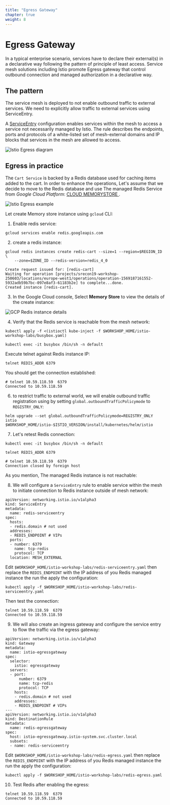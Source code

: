 ```yaml
---
title: "Egress Gateway"
chapter: true
weight: 8
---
```


# Egress Gateway
In a typical enterprise scenario, services have to declare their external(s) in a declarative way following the pattern of principle of least access. Service mesh solutions including Istio promote Egress gateway that control outbound connection and managed authorization in a declarative way.


## The pattern

The service mesh is deployed to not enable outbound traffic to external services. We need to explicitly allow traffic to external services using ServiceEntry.

A [ServiceEntry](https://istio.io/docs/reference/config/networking/v1alpha3/service-entry/) configuration enables services within the mesh to access a service not necessarily managed by Istio. The rule describes the endpoints, ports and protocols of a white-listed set of mesh-external domains and IP blocks that services in the mesh are allowed to access.

![Istio Egress diagram](/images/istio-egress-pattern.png)

## Egress in practice

The `Cart Service` is backed by a Redis database used for caching items added to the cart.
In order to enhance the operations, Let's assume that we decide to move to the Redis database and use The managed Redis Service from _Google Cloud Platform_: [CLOUD MEMORYSTORE
](https://cloud.google.com/memorystore/).

![Istio Egress example](/images/istio-egress-example.png)


Let create Memory store instance using `gcloud` CLI:

1. Enable redis service:

```
gcloud services enable redis.googleapis.com
```

2. create a redis instance:

```
gcloud redis instances create redis-cart --size=1 --region=$REGION_ID \
    --zone=$ZONE_ID --redis-version=redis_4_0
```

```
Create request issued for: [redis-cart]
Waiting for operation [projects/srecon19-workshop-250603/locations/europe-west1/operations/operation-1569187161552-5932adb59b7bc-097e8af3-61183b2e] to complete...done.                                  
Created instance [redis-cart].
```
3. In the Google Cloud console, Select **Memory Store** to view the details of the create instance:


![GCP Redis instance details](/images/gcp-redis-instance-details.png)




4. Verify that the Redis service is reachable from the mesh network:

```
kubectl apply -f <(istioctl kube-inject -f $WORKSHOP_HOME/istio-workshop-labs/busybox.yaml)
```


```
kubectl exec -it busybox /bin/sh -n default
```

Execute telnet against Redis instance IP:

```
telnet REDIS_ADDR 6379
```
You should get the connection established:
```
# telnet 10.59.118.59  6379
Connected to 10.59.118.59
```

6. to restrict traffic to external world, we will enable outbound traffic registration using by setting  `global.outboundTrafficPolicymode` to `REGISTRY_ONLY`:

```
helm upgrade --set global.outboundTrafficPolicymode=REGISTRY_ONLY  istio  $WORKSHOP_HOME/istio-$ISTIO_VERSION/install/kubernetes/helm/istio
```


7. Let's retest Redis connection:

```
kubectl exec -it busybox /bin/sh -n default

```

```
telnet REDIS_ADDR 6379
```

```
# telnet 10.59.118.59  6379
Connection closed by foreign host
```
As you mention, The managed Redis instance is not reachable:

8. We will configure a  `ServiceEntry` rule to enable service within the mesh to initiate connection to Redis instance outside of mesh network:

```
apiVersion: networking.istio.io/v1alpha3
kind: ServiceEntry
metadata:
  name: redis-serviceentry
spec:
  hosts:
  - redis.domain # not used
  addresses:
  - REDIS_ENDPOINT # VIPs
  ports:
  - number: 6379
    name: tcp-redis
    protocol: TCP
  location: MESH_EXTERNAL
```


Edit `$WORKSHOP_HOME/istio-workshop-labs/redis-serviceentry.yaml` then replace the `REDIS_ENDPOINT` with the IP address of you Redis managed instance the run the apply the configuration:

```
kubectl apply -f $WORKSHOP_HOME/istio-workshop-labs/redis-serviceentry.yaml
```

Then test the connection:

```
telnet 10.59.118.59  6379
Connected to 10.59.118.59
```

9. We will also create an ingress gateway and configure the service entry to flow the traffic via the egress gateway:

```
apiVersion: networking.istio.io/v1alpha3
kind: Gateway
metadata:
  name: istio-egressgateway
spec:
  selector:
    istio: egressgateway
  servers:
  - port:
      number: 6379
      name: tcp-redis
      protocol: TCP
    hosts:
    - redis.domain # not used
    addresses:
    - REDIS_ENDPOINT # VIPs
---
apiVersion: networking.istio.io/v1alpha3
kind: DestinationRule
metadata:
  name: redis-egressgateway
spec:
  host: istio-egressgateway.istio-system.svc.cluster.local
  subsets:
  - name: redis-serviceentry
```

Edit `$WORKSHOP_HOME/istio-workshop-labs/redis-egress.yaml` then replace the `REDIS_ENDPOINT` with the IP address of you Redis managed instance the run the apply the configuration:

```
kubectl apply -f $WORKSHOP_HOME/istio-workshop-labs/redis-egress.yaml
```

10. Test Redis after enabling the egress:

```
telnet 10.59.118.59  6379
Connected to 10.59.118.59
```
